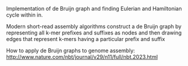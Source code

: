 Implementation of de Bruijn graph and finding Eulerian and Hamiltonian cycle within in.

Modern short-read assembly algorithms construct a de Bruijn graph by representing all k-mer prefixes and suffixes as nodes and then drawing edges that represent k-mers having a particular prefix and suffix

How to apply de Bruijn graphs to genome assembly:
http://www.nature.com/nbt/journal/v29/n11/full/nbt.2023.html
